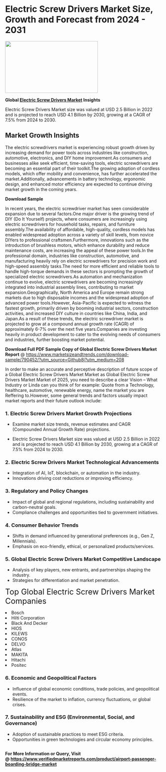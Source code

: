 <H1>Electric Screw Drivers Market Size, Growth and Forecast from 2024 - 2031</H1><img class="aligncenter size-medium wp-image-584254" src="https://thirdeyenews.in/wp-content/uploads/2024/09/Global-Market-Research-300x168.jpeg" alt="" width="300" height="168" /><p><strong>Global&nbsp;<a href="https://www.marketsizeandtrends.com/download-sample/790452/?utm_source=Github8j?utm_medium=208">Electric Screw Drivers Market</a> Insights</strong></p><p>Electric Screw Drivers Market size was valued at USD 2.5 Billion in 2022 and is projected to reach USD 4.1 Billion by 2030, growing at a CAGR of 7.5% from 2024 to 2030.</p><p><h2>Market Growth Insights</h2> <p>The electric screwdrivers market is experiencing robust growth driven by increasing demand for power tools across industries like construction, automotive, electronics, and DIY home improvement.As consumers and businesses alike seek efficient, time-saving tools, electric screwdrivers are becoming an essential part of their toolkit.The growing adoption of cordless models, which offer mobility and convenience, has further accelerated the market.Additionally, advancements in battery technology, ergonomic design, and enhanced motor efficiency are expected to continue driving market growth in the coming years.</p> <p><strong>Download Sample</strong></p> <p>In recent years, the electric screwdriver market has seen considerable expansion due to several factors.One major driver is the growing trend of DIY (Do It Yourself) projects, where consumers are increasingly using electric screwdrivers for household tasks, repairs, and furniture assembly.The availability of affordable, high-quality, cordless models has enabled widespread adoption across a variety of skill levels, from novice DIYers to professional craftsmen.Furthermore, innovations such as the introduction of brushless motors, which enhance durability and reduce maintenance costs, are increasing the appeal of these power tools.In the professional domain, industries like construction, automotive, and manufacturing heavily rely on electric screwdrivers for precision work and high-speed assembly tasks.The need for more efficient and reliable tools to handle high-torque demands in these sectors is prompting the growth of specialized electric screwdrivers.As automation and mechanization continue to evolve, electric screwdrivers are becoming increasingly integrated into industrial assembly lines, contributing to market expansion.Geographically, North America and Europe remain strong markets due to high disposable incomes and the widespread adoption of advanced power tools.However, Asia-Pacific is expected to witness the fastest growth, primarily driven by booming industrial sectors, construction activities, and increased DIY culture in countries like China, India, and Japan.As a result of these trends, the electric screwdriver market is projected to grow at a compound annual growth rate (CAGR) of approximately 6-7% over the next five years.Companies are investing heavily in product development to cater to the evolving needs of consumers and industries, further boosting market potential.<p><span class=""><strong>Download Full PDF Sample Copy of Global Electric Screw Drivers Market Report</strong> @ <a href="https://www.marketsizeandtrends.com/download-sample/790452/?utm_source=Github8j?utm_medium=208" target="_blank">https://www.marketsizeandtrends.com/download-sample/790452/?utm_source=Github8j?utm_medium=208</a></span></p><p>In order to make an accurate and perceptive description of future scope of a Global&nbsp;Electric Screw Drivers Market Market as Global&nbsp;Electric Screw Drivers Market Market of 2025, you need to describe a clear Vision &ndash; What Industry or Linda can you think of for example: Quote from a Technology, healthcare, automotive, renewable energy, name the market you are Reffering to.However, some general trends and factors usually impact market reports and their future outlook include:</p><h3>1.&nbsp;<strong>Electric Screw Drivers Market Growth Projections</strong></h3><ul><li>Examine market size trends, revenue estimates and CAGR (Compounded Annual Growth Rate) projections.</li><li><p>Electric Screw Drivers Market size was valued at USD 2.5 Billion in 2022 and is projected to reach USD 4.1 Billion by 2030, growing at a CAGR of 7.5% from 2024 to 2030.</p></li></ul><h3>2.&nbsp;<strong>Electric Screw Drivers Market Technological Advancements</strong></h3><ul><li>Integration of AI, IoT, blockchain, or automation in the industry.</li><li>Innovations driving cost reductions or improving efficiency.</li></ul><h3>3.&nbsp;<strong>Regulatory and Policy Changes</strong></h3><ul><li>Impact of global and regional regulations, including sustainability and carbon-neutral goals.</li><li>Compliance challenges and opportunities tied to government initiatives.</li></ul><h3>4.&nbsp;<strong>Consumer Behavior Trends</strong></h3><ul><li>Shifts in demand influenced by generational preferences (e.g., Gen Z, Millennials).</li><li>Emphasis on eco-friendly, ethical, or personalized products/services.</li></ul><h3>5.&nbsp;<strong>Global Electric Screw Drivers Market Competitive Landscape</strong></h3><ul><li>Analysis of key players, new entrants, and partnerships shaping the industry.</li><li>Strategies for differentiation and market penetration.</li></ul><p data-pm-slice="1 1 []"><span style="color: inherit; font-family: inherit; font-size: 25px;">Top Global Electric Screw Drivers Market Companies</span></p><div class="" data-test-id=""><p><li>Bosch</li><li> Hilti Corporation</li><li> Black And Decker</li><li> HIOS</li><li> KILEWS</li><li> CONOS</li><li> DELVO</li><li> Atlas</li><li> MAKITA</li><li> Hitachi</li><li> Positec</li></p></div><h3>6.&nbsp;<strong>Economic and Geopolitical Factors</strong></h3><ul><li>Influence of global economic conditions, trade policies, and geopolitical events.</li><li>Resilience of the market to inflation, currency fluctuations, or global crises.</li></ul><h3>7.&nbsp;<strong>Sustainability and ESG (Environmental, Social, and Governance)</strong></h3><ul><li>Adoption of sustainable practices to meet ESG criteria.</li><li>Opportunities in green technologies and circular economy principles.</li></ul><h2><strong style="font-size: 14px;">For More Information or Query, Visit @&nbsp;</strong><a style="background-color: #ffffff; font-size: 14px;" href="https://www.marketsizeandtrends.com/report/electric-screw-drivers-market/" target="_blank">https://www.verifiedmarketreports.com/product/airport-passenger-boarding-bridge-market</a></h2>